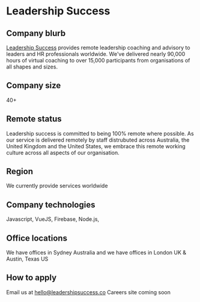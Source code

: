 # Leadership Success

## Company blurb

[Leadership Success](https://www.leadershipsuccess.co/) provides remote leadership coaching and advisory to leaders and HR professionals worldwide.  We've delivered nearly 90,000 hours of virtual coaching to over 15,000 participants from organisations of all shapes and sizes.

## Company size

40+

## Remote status

Leadership success is committed to being 100% remote where possible.  As our service is delivered remotely by staff distrubuted across Australia, the United Kingdom and the United States, we embrace this remote working culture across all aspects of our organisation.

## Region

We currently provide services worldwide

## Company technologies

Javascript, VueJS, Firebase, Node.js, 

## Office locations

We have offices in Sydney Australia and we have offices in London UK & Austin, Texas US

## How to apply

Email us at hello@leadershipsuccess.co
Careers site coming soon
